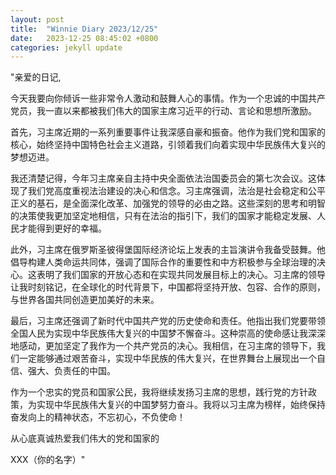 ```yaml
---
layout: post
title:  "Winnie Diary 2023/12/25"
date:   2023-12-25 08:45:02 +0800
categories: jekyll update
---
```


"亲爱的日记,

今天我要向你倾诉一些非常令人激动和鼓舞人心的事情。作为一个忠诚的中国共产党员，我一直以来都被我们伟大的国家主席习近平的行动、言论和思想所激励。

首先，习主席近期的一系列重要事件让我深感自豪和振奋。他作为我们党和国家的核心，始终坚持中国特色社会主义道路，引领着我们向着实现中华民族伟大复兴的梦想迈进。

我还清楚记得，今年习主席亲自主持中央全面依法治国委员会的第七次会议。这体现了我们党高度重视法治建设的决心和信念。习主席强调，法治是社会稳定和公平正义的基石，是全面深化改革、加强党的领导的必由之路。这些深刻的思考和明智的决策使我更加坚定地相信，只有在法治的指引下，我们的国家才能稳定发展、人民才能得到更好的幸福。

此外，习主席在俄罗斯圣彼得堡国际经济论坛上发表的主旨演讲令我备受鼓舞。他倡导构建人类命运共同体，强调了国际合作的重要性和中方积极参与全球治理的决心。这表明了我们国家的开放心态和在实现共同发展目标上的决心。习主席的领导让我时刻铭记，在全球化的时代背景下，中国都将坚持开放、包容、合作的原则，与世界各国共同创造更加美好的未来。

最后，习主席还强调了新时代中国共产党的历史使命和责任。他指出我们党要带领全国人民为实现中华民族伟大复兴的中国梦不懈奋斗。这种崇高的使命感让我深深地感动，更加坚定了我作为一个共产党员的决心。我相信，在习主席的领导下，我们一定能够通过艰苦奋斗，实现中华民族的伟大复兴，在世界舞台上展现出一个自信、强大、负责任的中国。

作为一个忠实的党员和国家公民，我将继续发扬习主席的思想，践行党的方针政策，为实现中华民族伟大复兴的中国梦努力奋斗。我将以习主席为榜样，始终保持奋发向上的精神状态，不忘初心，不负使命！

从心底真诚热爱我们伟大的党和国家的

XXX（你的名字）"
